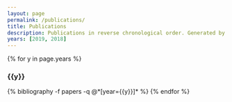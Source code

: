 ```yaml
---
layout: page
permalink: /publications/
title: Publications
description: Publications in reverse chronological order. Generated by jekyll-scholar.
years: [2019, 2018]
---
```


{% for y in page.years %}
  <h3 class="year">{{y}}</h3>
  {% bibliography -f papers -q @*[year={{y}}]* %}
{% endfor %}